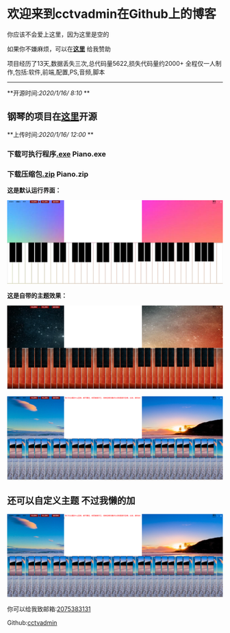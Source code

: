 # 欢迎来到cctvadmin在Github上的博客  
  
  
  
  
你应该不会爱上这里，因为这里是空的
  
  
  
如果你不嫌麻烦，可以在[**这里**](weixin.png) 给我赞助  
  
  项目经历了13天,数据丢失三次,总代码量5622,损失代码量约2000+
  全程仅一人制作,包括:软件,前端,配置,PS,音频,脚本
  
  
-----------------------------------------------------  
  
  **开源时间:*2020/1/16/ 8:10* **
## 钢琴的项目在[**这里**](http://github.com/cctvadmin/Piano)开源  
  
  **上传时间:*2020/1/16/ 12:00* **
### 下载可执行程序[.exe](http://github.com/cctvadmin/Piano/Piano.exe) Piano.exe
  
### 下载压缩包[.zip](http://github.com/cctvadmin/Piano/Piano.zip) Piano.zip 
  
  
  
**这是默认运行界面：**  
  
![](default.png)  
  
  
**这是自带的主题效果：**  
  
![](staff.png)  
  
  ![](sea.png) 
## 还可以自定义主题  不过我懒的加

  ![](sea.png) 
  
  你可以给我致邮箱:[2075383131](https://qm.qq.com/cgi-bin/qm/qr?k=xcu0uvyYc_Rsp0zk4ZYqvKl4XyppGEyV)
  
  Github:[cctvadmin](https://github.com/cctvadmin/)
